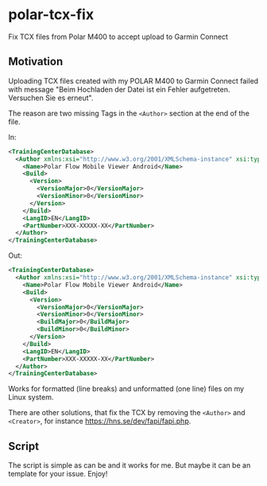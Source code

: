 # polar-tcx-fix
Fix TCX files from Polar M400 to accept upload to Garmin Connect

## Motivation

Uploading TCX files created with my POLAR M400 to Garmin Connect failed with message "Beim Hochladen der Datei ist ein Fehler aufgetreten. Versuchen Sie es erneut".

The reason are two missing Tags in the `<Author>` section at the end of the file.

In:

```xml
<TrainingCenterDatabase>
  <Author xmlns:xsi="http://www.w3.org/2001/XMLSchema-instance" xsi:type="Application_t">
    <Name>Polar Flow Mobile Viewer Android</Name>
    <Build>
      <Version>
        <VersionMajor>0</VersionMajor>
        <VersionMinor>0</VersionMinor>
      </Version>
    </Build>
    <LangID>EN</LangID>
    <PartNumber>XXX-XXXXX-XX</PartNumber>
  </Author>
</TrainingCenterDatabase>
```

Out:
```xml
<TrainingCenterDatabase>
  <Author xmlns:xsi="http://www.w3.org/2001/XMLSchema-instance" xsi:type="Application_t">
    <Name>Polar Flow Mobile Viewer Android</Name>
    <Build>
      <Version>
        <VersionMajor>0</VersionMajor>
        <VersionMinor>0</VersionMinor>
        <BuildMajor>0</BuildMajor>
        <BuildMinor>0</BuildMinor>
      </Version>
    </Build>
    <LangID>EN</LangID>
    <PartNumber>XXX-XXXXX-XX</PartNumber>
  </Author>
</TrainingCenterDatabase>
```

Works for formatted (line breaks) and unformatted (one line) files on my Linux system.


There are other solutions, that fix the TCX by removing the `<Author>` and `<Creator>`, for instance https://hns.se/dev/fapi/fapi.php.

## Script

The script is simple as can be and it works for me. But maybe it can be an template for your issue. Enjoy!